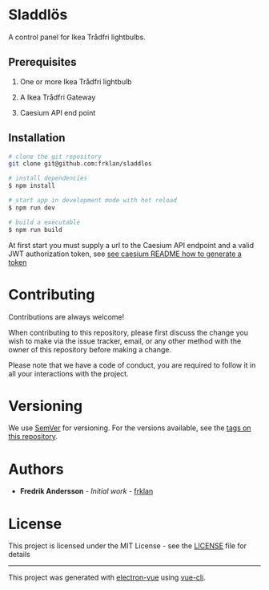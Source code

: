 # Sladdlös

A control panel for Ikea Trådfri lightbulbs.

## Prerequisites

1) One or more Ikea Trådfri lightbulb

2) A Ikea Trådfri Gateway

3) Caesium API end point

## Installation

``` bash
# clone the git repository
git clone git@github.com:frklan/sladdlos

# install dependencies 
$ npm install

# start app in development mode with hot reload
$ npm run dev

# build a executable
$ npm run build
```

At first start you must supply a url to the Caesium API endpoint and a valid JWT authorization token, see [see caesium README how to generate a token](https://github.com/frklan/caesium)

# Contributing

Contributions are always welcome!

When contributing to this repository, please first discuss the change you wish to make via the issue tracker, email, or any other method with the owner of this repository before making a change.

Please note that we have a code of conduct, you are required to follow it in all your interactions with the project.

# Versioning

We use [SemVer](http://semver.org/) for versioning. For the versions available, see the [tags on this repository](https://github.com/frklan/sladdlos/tags).

# Authors

* **Fredrik Andersson** - *Initial work* - [frklan](https://github.com/frklan)

# License

This project is licensed under the MIT License - see the [LICENSE](LICENSE) file for details

---

This project was generated with [electron-vue](https://github.com/SimulatedGREG/electron-vue) using [vue-cli](https://github.com/vuejs/vue-cli).
